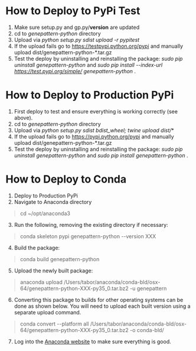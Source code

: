 # How to Deploy to PyPi Test

1. Make sure setup.py and gp.py/__version__ are updated
2. cd to *genepattern-python* directory
3. Upload via *python setup.py sdist upload -r pypitest*
4. If the upload fails go to https://testpypi.python.org/pypi and manually upload dist/genepattern-python-*.tar.gz
5. Test the deploy by uninstalling and reinstalling the package: *sudo pip uninstall genepattern-python* and *sudo pip install --index-url https://test.pypi.org/simple/ genepattern-python* .

# How to Deploy to Production PyPi

1. First deploy to test and ensure everything is working correctly (see above).
2. cd to *genepattern-python* directory
3. Upload via *python setup.py sdist bdist_wheel; twine upload dist/**
4. If the upload fails go to https://pypi.python.org/pypi and manually upload dist/genepattern-python-*.tar.gz
5. Test the deploy by uninstalling and reinstalling the package: *sudo pip uninstall genepattern-python* and *sudo pip install genepattern-python* .

# How to Deploy to Conda

1. Deploy to Production PyPi
2. Navigate to Anaconda directory
> cd ~/opt/anaconda3
3. Run the following, removing the existing directory if necessary:
> conda skeleton pypi genepattern-python --version XXX
4. Build the package:
> conda build genepattern-python
5. Upload the newly built package:
> anaconda upload /Users/tabor/anaconda/conda-bld/osx-64/genepattern-python-XXX-py35_0.tar.bz2 -u genepattern
6. Converting this package to builds for other operating systems can be done as shown below. You will need to upload each
built version using a separate upload command.
> conda convert --platform all /Users/tabor/anaconda/conda-bld/osx-64/genepattern-python-XXX-py35_0.tar.bz2 -o conda-bld/
7. Log into the [Anaconda website](https://anaconda.org/) to make sure everything is good.